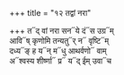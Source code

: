 +++
title = "१२ तद्वां नरा"

+++
त᳓द् वां नरा सन᳓ये दं᳓स उग्र᳓म्  
आवि᳓ष् कृणोमि तन्यतु᳓र् न᳓ वृष्टि᳓म्  
दध्य᳓ङ् ह य᳓न् म᳓धु आथर्वणो᳓ वाम्  
अ᳓श्वस्य शीर्ष्णा᳓ प्र᳓ य᳓द् ईम् उवा᳓च